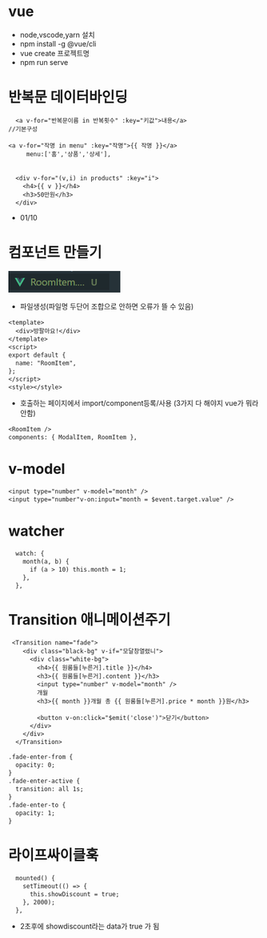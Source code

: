 # vue

- node,vscode,yarn 설치
- npm install -g @vue/cli
- vue create 프로젝트명
- npm run serve

# 반복문 데이터바인딩

```
  <a v-for="반복문이름 in 반복횟수" :key="키값">내용</a>
//기본구성

<a v-for="작명 in menu" :key="작명">{{ 작명 }}</a>
     menu:['홈','상품','상세'],


  <div v-for="(v,i) in products" :key="i">
    <h4>{{ v }}</h4>
    <h3>50만원</h3>
  </div>
```

- 01/10

# 컴포넌트 만들기

![Alt text](image.png)

- 파일생성(파일명 두단어 조합으로 안하면 오류가 뜰 수 있음)

```
<template>
  <div>방팔아요!</div>
</template>
<script>
export default {
  name: "RoomItem",
};
</script>
<style></style>
```

- 호출하는 페이지에서 import/component등록/사용 (3가지 다 해야지 vue가 뭐라안함)

```
<RoomItem />
components: { ModalItem, RoomItem },
```

# v-model

```
<input type="number" v-model="month" />
<input type="number"v-on:input="month = $event.target.value" />
```

# watcher

```
  watch: {
    month(a, b) {
      if (a > 10) this.month = 1;
    },
  },
```

# Transition 애니메이션주기

```
 <Transition name="fade">
    <div class="black-bg" v-if="모달창열렸니">
      <div class="white-bg">
        <h4>{{ 원룸들[누른거].title }}</h4>
        <h3>{{ 원룸들[누른거].content }}</h3>
        <input type="number" v-model="month" />
        개월
        <h3>{{ month }}개월 총 {{ 원룸들[누른거].price * month }}원</h3>

        <button v-on:click="$emit('close')">닫기</button>
      </div>
    </div>
  </Transition>

```

```
.fade-enter-from {
  opacity: 0;
}
.fade-enter-active {
  transition: all 1s;
}
.fade-enter-to {
  opacity: 1;
}
```

# 라이프싸이클훅

```
  mounted() {
    setTimeout(() => {
      this.showDiscount = true;
    }, 2000);
  },
```

- 2초후에 showdiscount라는 data가 true 가 됨
